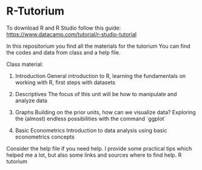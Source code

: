 # R-Tutorium

To download R and R Studio follow this guide: https://www.datacamp.com/tutorial/r-studio-tutorial

In this repositorium you find all the materials for the tutorium
You can find the codes and data from class and a help file.

Class material: 
  1) Introduction
     General introduction to R, learning the fundamentals on working with R, first steps with datasets
     
  2) Descriptives
     The focus of this unit will be how to manipulate and analyze data
     
  3) Graphs
     Building on the prior units, how can we visualize data? Exploring the (almost) endless possibilities with the command `ggplot´
  
  4) Basic Econometrics
     Introduction to data analysis using basic econometrics concepts

Consider the help file if you need help. I provide some practical tips which helped me a lot, but also some links and sources where to find help. 
R tutorium

